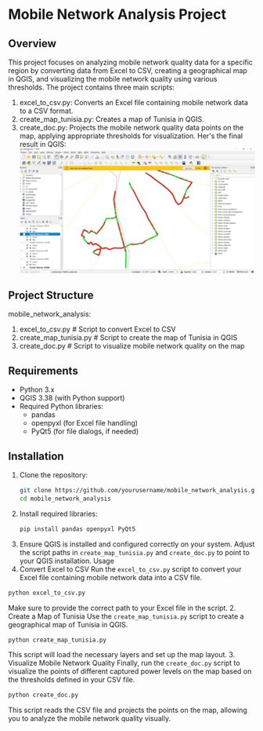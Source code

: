 # Mobile Network Analysis Project
## Overview
This project focuses on analyzing mobile network quality data for a specific region by converting data from Excel to CSV, creating a geographical map in QGIS, and visualizing the mobile network quality using various thresholds. The project contains three main scripts:
1. excel_to_csv.py: Converts an Excel file containing mobile network data to a CSV format.
2. create_map_tunisia.py: Creates a map of Tunisia in QGIS.
3. create_doc.py: Projects the mobile network quality data points on the map, applying appropriate thresholds for visualization.
Her's the final result in QGIS:
![Final result](exp.png)
## Project Structure

mobile_network_analysis:

1. excel_to_csv.py           # Script to convert Excel to CSV
2. create_map_tunisia.py     # Script to create the map of Tunisia in QGIS
3. create_doc.py              # Script to visualize mobile network quality on the map

## Requirements
- Python 3.x
- QGIS 3.38 (with Python support)
- Required Python libraries:
  - pandas
  - openpyxl (for Excel file handling)
  - PyQt5 (for file dialogs, if needed)
## Installation
1. Clone the repository:
   ```bash
   git clone https://github.com/yourusername/mobile_network_analysis.git
   cd mobile_network_analysis
   ```
2. Install required libraries:
   ```bash
   pip install pandas openpyxl PyQt5
   ```
3. Ensure QGIS is installed and configured correctly on your system. Adjust the script paths in `create_map_tunisia.py` and `create_doc.py` to point to your QGIS installation.
Usage
1. Convert Excel to CSV
Run the `excel_to_csv.py` script to convert your Excel file containing mobile network data into a CSV file.
```bash
python excel_to_csv.py
```
Make sure to provide the correct path to your Excel file in the script.
2. Create a Map of Tunisia
Use the `create_map_tunisia.py` script to create a geographical map of Tunisia in QGIS.
```bash
python create_map_tunisia.py
```
This script will load the necessary layers and set up the map layout.
3. Visualize Mobile Network Quality
Finally, run the `create_doc.py` script to visualize the points of different captured power levels on the map based on the thresholds defined in your CSV file.
```bash
python create_doc.py
```
This script reads the CSV file and projects the points on the map, allowing you to analyze the mobile network quality visually.

